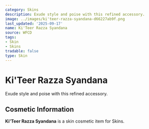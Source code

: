 ```yaml
---
category: Skins
description: Exude style and poise with this refined accessory.
image: ../images/ki'teer-razza-syandana-d66227ab9f.png
last_updated: '2025-09-17'
name: Ki'Teer Razza Syandana
source: WFCD
tags:
- Skin
- Skins
tradable: false
type: Skin
---
```


# Ki'Teer Razza Syandana

Exude style and poise with this refined accessory.

## Cosmetic Information

**Ki'Teer Razza Syandana** is a skin cosmetic item for Skins.

